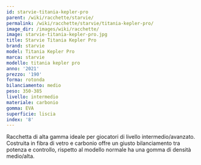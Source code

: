 ```yaml
---
id: starvie-titania-kepler-pro
parent: /wiki/racchette/starvie/
permalink: /wiki/racchette/starvie/titania-kepler-pro/
image_dir: /images/wiki/racchette/
image: starvie-titania-kepler-pro.jpg
title: Starvie Titania Kepler Pro
brand: starvie
model: Titania Kepler Pro
marca: starvie
modello: titania kepler pro
anno: '2021'
prezzo: '190'
forma: rotonda
bilanciamento: medio
peso: 350-385
livello: intermedio
materiale: carbonio
gomma: EVA
superficie: liscia
index: '8'
---
```

Racchetta di alta gamma ideale per giocatori di livello intermedio/avanzato. Costruita in fibra di vetro e carbonio offre un giusto bilanciamento tra potenza e controllo, rispetto al modello normale ha una gomma di densità medio/alta.